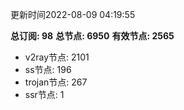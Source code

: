 更新时间2022-08-09 04:19:55

**总订阅: 98**
**总节点: 6950**
**有效节点: 2565**
- v2ray节点: 2101
- ss节点: 196
- trojan节点: 267
- ssr节点: 1
